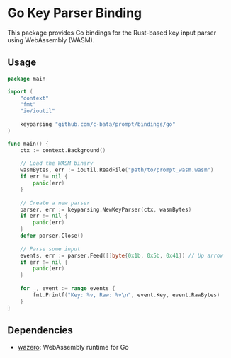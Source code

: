# Go Key Parser Binding

This package provides Go bindings for the Rust-based key input parser using WebAssembly (WASM).

## Usage

```go
package main

import (
    "context"
    "fmt"
    "io/ioutil"
    
    keyparsing "github.com/c-bata/prompt/bindings/go"
)

func main() {
    ctx := context.Background()
    
    // Load the WASM binary
    wasmBytes, err := ioutil.ReadFile("path/to/prompt_wasm.wasm")
    if err != nil {
        panic(err)
    }
    
    // Create a new parser
    parser, err := keyparsing.NewKeyParser(ctx, wasmBytes)
    if err != nil {
        panic(err)
    }
    defer parser.Close()
    
    // Parse some input
    events, err := parser.Feed([]byte{0x1b, 0x5b, 0x41}) // Up arrow
    if err != nil {
        panic(err)
    }
    
    for _, event := range events {
        fmt.Printf("Key: %v, Raw: %v\n", event.Key, event.RawBytes)
    }
}
```

## Dependencies

- [wazero](https://github.com/tetratelabs/wazero): WebAssembly runtime for Go